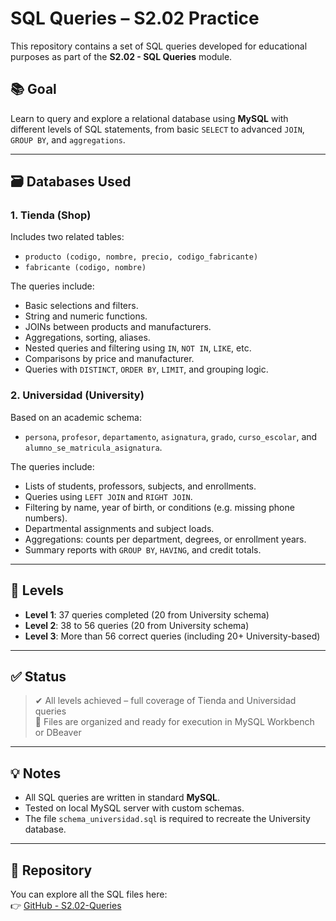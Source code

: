 # SQL Queries – S2.02 Practice

This repository contains a set of SQL queries developed for educational purposes as part of the **S2.02 - SQL Queries** module.

## 📚 Goal

Learn to query and explore a relational database using **MySQL** with different levels of SQL statements, from basic `SELECT` to advanced `JOIN`, `GROUP BY`, and `aggregations`.

---

## 🗃️ Databases Used

### 1. Tienda (Shop)

Includes two related tables:
- `producto (codigo, nombre, precio, codigo_fabricante)`
- `fabricante (codigo, nombre)`

The queries include:
- Basic selections and filters.
- String and numeric functions.
- JOINs between products and manufacturers.
- Aggregations, sorting, aliases.
- Nested queries and filtering using `IN`, `NOT IN`, `LIKE`, etc.
- Comparisons by price and manufacturer.
- Queries with `DISTINCT`, `ORDER BY`, `LIMIT`, and grouping logic.

### 2. Universidad (University)

Based on an academic schema:
- `persona`, `profesor`, `departamento`, `asignatura`, `grado`, `curso_escolar`, and `alumno_se_matricula_asignatura`.

The queries include:
- Lists of students, professors, subjects, and enrollments.
- Queries using `LEFT JOIN` and `RIGHT JOIN`.
- Filtering by name, year of birth, or conditions (e.g. missing phone numbers).
- Departmental assignments and subject loads.
- Aggregations: counts per department, degrees, or enrollment years.
- Summary reports with `GROUP BY`, `HAVING`, and credit totals.

---

## 🏁 Levels

- **Level 1**: 37 queries completed (20 from University schema)
- **Level 2**: 38 to 56 queries (20 from University schema)
- **Level 3**: More than 56 correct queries (including 20+ University-based)

---

## ✅ Status

> ✔ All levels achieved – full coverage of Tienda and Universidad queries  
> 📁 Files are organized and ready for execution in MySQL Workbench or DBeaver

---

## 💡 Notes

- All SQL queries are written in standard **MySQL**.
- Tested on local MySQL server with custom schemas.
- The file `schema_universidad.sql` is required to recreate the University database.

---

## 🔗 Repository

You can explore all the SQL files here:  
👉 [GitHub - S2.02-Queries](https://github.com/mxg952/S2.02-Queries.git)
